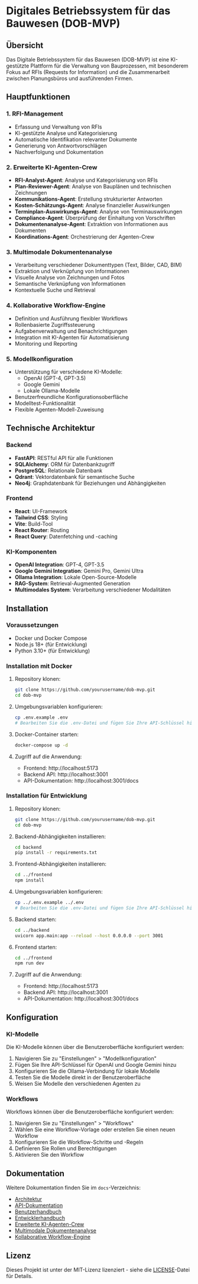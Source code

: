 # Digitales Betriebssystem für das Bauwesen (DOB-MVP)

## Übersicht

Das Digitale Betriebssystem für das Bauwesen (DOB-MVP) ist eine KI-gestützte Plattform für die Verwaltung von Bauprozessen, mit besonderem Fokus auf RFIs (Requests for Information) und die Zusammenarbeit zwischen Planungsbüros und ausführenden Firmen.

## Hauptfunktionen

### 1. RFI-Management

- Erfassung und Verwaltung von RFIs
- KI-gestützte Analyse und Kategorisierung
- Automatische Identifikation relevanter Dokumente
- Generierung von Antwortvorschlägen
- Nachverfolgung und Dokumentation

### 2. Erweiterte KI-Agenten-Crew

- **RFI-Analyst-Agent**: Analyse und Kategorisierung von RFIs
- **Plan-Reviewer-Agent**: Analyse von Bauplänen und technischen Zeichnungen
- **Kommunikations-Agent**: Erstellung strukturierter Antworten
- **Kosten-Schätzungs-Agent**: Analyse finanzieller Auswirkungen
- **Terminplan-Auswirkungs-Agent**: Analyse von Terminauswirkungen
- **Compliance-Agent**: Überprüfung der Einhaltung von Vorschriften
- **Dokumentenanalyse-Agent**: Extraktion von Informationen aus Dokumenten
- **Koordinations-Agent**: Orchestrierung der Agenten-Crew

### 3. Multimodale Dokumentenanalyse

- Verarbeitung verschiedener Dokumenttypen (Text, Bilder, CAD, BIM)
- Extraktion und Verknüpfung von Informationen
- Visuelle Analyse von Zeichnungen und Fotos
- Semantische Verknüpfung von Informationen
- Kontextuelle Suche und Retrieval

### 4. Kollaborative Workflow-Engine

- Definition und Ausführung flexibler Workflows
- Rollenbasierte Zugriffssteuerung
- Aufgabenverwaltung und Benachrichtigungen
- Integration mit KI-Agenten für Automatisierung
- Monitoring und Reporting

### 5. Modellkonfiguration

- Unterstützung für verschiedene KI-Modelle:
  - OpenAI (GPT-4, GPT-3.5)
  - Google Gemini
  - Lokale Ollama-Modelle
- Benutzerfreundliche Konfigurationsoberfläche
- Modelltest-Funktionalität
- Flexible Agenten-Modell-Zuweisung

## Technische Architektur

### Backend

- **FastAPI**: RESTful API für alle Funktionen
- **SQLAlchemy**: ORM für Datenbankzugriff
- **PostgreSQL**: Relationale Datenbank
- **Qdrant**: Vektordatenbank für semantische Suche
- **Neo4j**: Graphdatenbank für Beziehungen und Abhängigkeiten

### Frontend

- **React**: UI-Framework
- **Tailwind CSS**: Styling
- **Vite**: Build-Tool
- **React Router**: Routing
- **React Query**: Datenfetching und -caching

### KI-Komponenten

- **OpenAI Integration**: GPT-4, GPT-3.5
- **Google Gemini Integration**: Gemini Pro, Gemini Ultra
- **Ollama Integration**: Lokale Open-Source-Modelle
- **RAG-System**: Retrieval-Augmented Generation
- **Multimodales System**: Verarbeitung verschiedener Modalitäten

## Installation

### Voraussetzungen

- Docker und Docker Compose
- Node.js 18+ (für Entwicklung)
- Python 3.10+ (für Entwicklung)

### Installation mit Docker

1. Repository klonen:
   ```bash
   git clone https://github.com/yourusername/dob-mvp.git
   cd dob-mvp
   ```

2. Umgebungsvariablen konfigurieren:
   ```bash
   cp .env.example .env
   # Bearbeiten Sie die .env-Datei und fügen Sie Ihre API-Schlüssel hinzu
   ```

3. Docker-Container starten:
   ```bash
   docker-compose up -d
   ```

4. Zugriff auf die Anwendung:
   - Frontend: http://localhost:5173
   - Backend API: http://localhost:3001
   - API-Dokumentation: http://localhost:3001/docs

### Installation für Entwicklung

1. Repository klonen:
   ```bash
   git clone https://github.com/yourusername/dob-mvp.git
   cd dob-mvp
   ```

2. Backend-Abhängigkeiten installieren:
   ```bash
   cd backend
   pip install -r requirements.txt
   ```

3. Frontend-Abhängigkeiten installieren:
   ```bash
   cd ../frontend
   npm install
   ```

4. Umgebungsvariablen konfigurieren:
   ```bash
   cp ../.env.example ../.env
   # Bearbeiten Sie die .env-Datei und fügen Sie Ihre API-Schlüssel hinzu
   ```

5. Backend starten:
   ```bash
   cd ../backend
   uvicorn app.main:app --reload --host 0.0.0.0 --port 3001
   ```

6. Frontend starten:
   ```bash
   cd ../frontend
   npm run dev
   ```

7. Zugriff auf die Anwendung:
   - Frontend: http://localhost:5173
   - Backend API: http://localhost:3001
   - API-Dokumentation: http://localhost:3001/docs

## Konfiguration

### KI-Modelle

Die KI-Modelle können über die Benutzeroberfläche konfiguriert werden:

1. Navigieren Sie zu "Einstellungen" > "Modellkonfiguration"
2. Fügen Sie Ihre API-Schlüssel für OpenAI und Google Gemini hinzu
3. Konfigurieren Sie die Ollama-Verbindung für lokale Modelle
4. Testen Sie die Modelle direkt in der Benutzeroberfläche
5. Weisen Sie Modelle den verschiedenen Agenten zu

### Workflows

Workflows können über die Benutzeroberfläche konfiguriert werden:

1. Navigieren Sie zu "Einstellungen" > "Workflows"
2. Wählen Sie eine Workflow-Vorlage oder erstellen Sie einen neuen Workflow
3. Konfigurieren Sie die Workflow-Schritte und -Regeln
4. Definieren Sie Rollen und Berechtigungen
5. Aktivieren Sie den Workflow

## Dokumentation

Weitere Dokumentation finden Sie im `docs`-Verzeichnis:

- [Architektur](docs/architecture.md)
- [API-Dokumentation](docs/api.md)
- [Benutzerhandbuch](docs/user-guide.md)
- [Entwicklerhandbuch](docs/developer-guide.md)
- [Erweiterte KI-Agenten-Crew](docs/agent-crew.md)
- [Multimodale Dokumentenanalyse](docs/multimodal-document-analysis.md)
- [Kollaborative Workflow-Engine](docs/collaborative-workflow-engine.md)

## Lizenz

Dieses Projekt ist unter der MIT-Lizenz lizenziert - siehe die [LICENSE](LICENSE)-Datei für Details.

